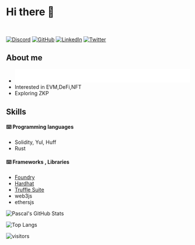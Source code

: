 
# Hi there 👋
<br>
<p> 
    <a href="https://discordapp.com/users/smdk#5751" target="_blank"><img alt="Discord"
        src="https://img.shields.io/badge/Discord-7289DA?style=for-the-badge&logo=discord&logoColor=white"/></a>
    <a href="https://github.com/0xdineshkumarsm" target="_blank"><img alt="GitHub"
        src="https://img.shields.io/badge/GitHub-100000?style=for-the-badge&logo=github&logoColor=white"/></a>
    <a href="https://www.linkedin.com/in/0xdineshkumarsm" target="_blank"><img alt="LinkedIn"
        src="https://img.shields.io/badge/linkedin-%230077B5.svg?&style=for-the-badge&logo=linkedin&logoColor=white"/></a>
    <!-- <a href="https://medium.com/" target="_blank"><img alt="Medium"
        src="https://img.shields.io/badge/medium-%2312100E.svg?&style=for-the-badge&logo=medium&logoColor=white"/></a>
    <a href="https://www.reddit.com/user/" target="_blank"><img alt="Reddit"
        src="https://img.shields.io/badge/Reddit-FF4500?style=for-the-badge&logo=reddit&logoColor=white"/></a> -->
    <a href="https://twitter.com/0xsmdk" target="_blank"><img alt="Twitter"
        src="https://img.shields.io/badge/Twitter-1DA1F2?style=for-the-badge&logo=twitter&logoColor=white"/></a>
</p>

##  About me 
 - ![](solidity_engineer.svg)
 - Interested in EVM,DeFi,NFT
 - Exploring ZKP
## Skills
#### ⌨️ Programming languages
- Solidity, Yul, Huff
- Rust

#### ⌨️ Frameworks , Libraries
- [Foundry](https://book.getfoundry.sh/)
- [Hardhat](https://hardhat.org)
- [Truffle Suite](https://trufflesuite.com)
- web3js
- ethersjs



![Pascal's GitHub Stats](https://github-readme-stats.vercel.app/api?username=0xdineshkumarsm&count_private=true&show_icons=true&theme=tokyonight)

![Top Langs](https://github-readme-stats.vercel.app/api/top-langs/?username=0xdineshkumarsm&layout=compact&langs_count=8&theme=tokyonight)

![visitors](https://visitor-badge.glitch.me/badge?page_id=0xdineshkumarsm.count_visitors)